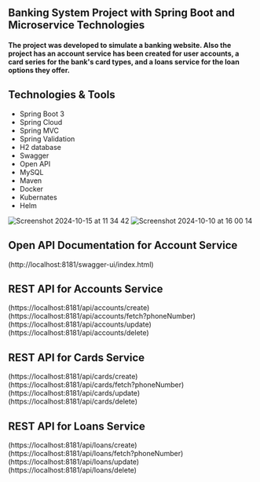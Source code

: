 ## Banking System Project with Spring Boot and Microservice Technologies

#### The project was developed to simulate a banking website. Also the project has an account service has been created for user accounts, a card series for the bank's card types, and a loans service for the loan options they offer.

## Technologies & Tools
- Spring Boot 3
- Spring Cloud
- Spring MVC
- Spring Validation
- H2 database
- Swagger
- Open API
- MySQL
- Maven
- Docker
- Kubernates
- Helm

![Screenshot 2024-10-15 at 11 34 42](https://github.com/user-attachments/assets/6c71f759-e25a-439e-b5fb-378959fbfe35)
![Screenshot 2024-10-10 at 16 00 14](https://github.com/user-attachments/assets/d2bfd43f-85e1-41bc-bee2-0fb48f7960ab)

## Open API Documentation for Account Service 
(http://localhost:8181/swagger-ui/index.html)

## REST API for Accounts Service
(https://localhost:8181/api/accounts/create)
(https://localhost:8181/api/accounts/fetch?phoneNumber)
(https://localhost:8181/api/accounts/update)
(https://localhost:8181/api/accounts/delete)

## REST API for Cards Service
(https://localhost:8181/api/cards/create)
(https://localhost:8181/api/cards/fetch?phoneNumber)
(https://localhost:8181/api/cards/update)
(https://localhost:8181/api/cards/delete)

## REST API for Loans Service
(https://localhost:8181/api/loans/create)
(https://localhost:8181/api/loans/fetch?phoneNumber)
(https://localhost:8181/api/loans/update)
(https://localhost:8181/api/loans/delete)

